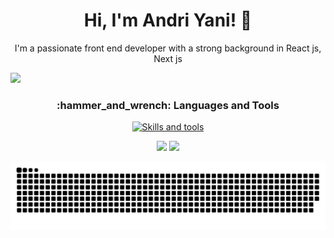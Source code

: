 <h1 align="center">Hi, I'm Andri Yani! 👋 </h1>

<p align="center">I'm a passionate front end developer with a strong background in React js, Next js</p>
<div>
    <img src="https://visitor-badge.laobi.icu/badge?page_id=pavlo_bondarenko_visitor_badge_simple&left_color=royalblue&right_color=black"  />
</div>

  <h3 align="center">:hammer_and_wrench: Languages and Tools</h3>

<p align="center">
  <a href="https://skillicons.dev">
    <img src="https://skillicons.dev/icons?i=react,next,cpp,flutter,tailwind,vite,git,github,js,ts,bun,nodejs,linux,dart,postgres,py,php,prisma,mysql,unreal,vscode" alt="Skills and tools"/>
  </a>
</p>


<div align="center">
    <img src="https://github-readme-stats.vercel.app/api/top-langs/?username=driandri&layout=compact&theme=dark">
    <img src="https://github-readme-streak-stats.herokuapp.com?user=driandri&theme=dark&hide_border=true" width="400">
<!--     <img src="https://github-readme-stats.vercel.app/api?username=driandri&show_icons=true&theme=bear" width="400"> -->
</p>

![GitHub Snake](https://raw.githubusercontent.com/OfficialCodeVoyage/OfficialCodeVoyage/d2947a0d936282fe76e8d267832606168bc273e5/github-snake-dark.svg) 

